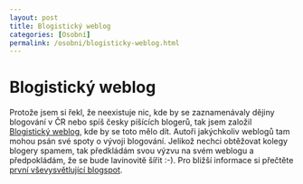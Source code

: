 ```yaml
---
layout: post
title: Blogistický weblog
categories: [Osobní]
permalink: /osobni/blogisticky-weblog.html
---
```

# Blogistický weblog

Protože jsem si řekl, že neexistuje nic, kde by se zaznamenávaly dějiny blogování v ČR nebo spíš česky píšících blogerů, tak jsem založil [Blogistický weblog](http://sweb.cz/blogistik/), kde by se toto mělo dít. Autoři jakýchkoliv weblogů tam mohou psán své spoty o vývoji blogování. Jelikož nechci obtěžovat kolegy blogery spamem, tak předkládám svou výzvu na svém weblogu a předpokládám, že se bude lavinovitě šířit :-). Pro bližší informace si přečtěte [první vševysvětlující blogspot](http://sweb.cz/blogistik/2003_02_16_archiv.html#89184228).


